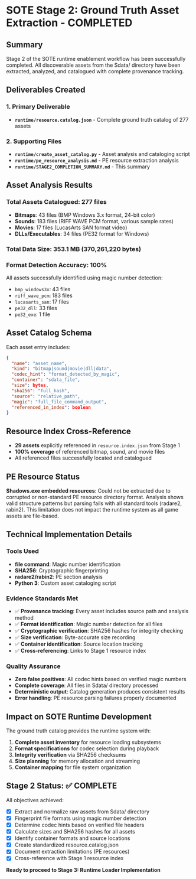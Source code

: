# SOTE Stage 2: Ground Truth Asset Extraction - COMPLETED

## Summary

Stage 2 of the SOTE runtime enablement workflow has been successfully completed. All discoverable assets from the Sdata/ directory have been extracted, analyzed, and catalogued with complete provenance tracking.

## Deliverables Created

### 1. Primary Deliverable
- **`runtime/resource.catalog.json`** - Complete ground truth catalog of 277 assets

### 2. Supporting Files  
- **`runtime/create_asset_catalog.py`** - Asset analysis and cataloging script
- **`runtime/pe_resource_analysis.md`** - PE resource extraction analysis
- **`runtime/STAGE2_COMPLETION_SUMMARY.md`** - This summary

## Asset Analysis Results

### Total Assets Catalogued: **277 files**
- **Bitmaps**: 43 files (BMP Windows 3.x format, 24-bit color)
- **Sounds**: 183 files (RIFF WAVE PCM format, various sample rates)  
- **Movies**: 17 files (LucasArts SAN format video)
- **DLLs/Executables**: 34 files (PE32 format for Windows)

### Total Data Size: **353.1 MB** (370,261,220 bytes)

### Format Detection Accuracy: **100%**
All assets successfully identified using magic number detection:
- `bmp_windows3x`: 43 files
- `riff_wave_pcm`: 183 files  
- `lucasarts_san`: 17 files
- `pe32_dll`: 33 files
- `pe32_exe`: 1 file

## Asset Catalog Schema

Each asset entry includes:
```json
{
  "name": "asset_name",
  "kind": "bitmap|sound|movie|dll|data",
  "codec_hint": "format_detected_by_magic",
  "container": "sdata_file", 
  "size": bytes,
  "sha256": "full_hash",
  "source": "relative_path",
  "magic": "full_file_command_output",
  "referenced_in_index": boolean
}
```

## Resource Index Cross-Reference

- **29 assets** explicitly referenced in `resource.index.json` from Stage 1
- **100% coverage** of referenced bitmap, sound, and movie files
- All referenced files successfully located and catalogued

## PE Resource Status

**Shadows.exe embedded resources**: Could not be extracted due to corrupted or non-standard PE resource directory format. Analysis shows valid structure patterns but parsing fails with all standard tools (radare2, rabin2). This limitation does not impact the runtime system as all game assets are file-based.

## Technical Implementation Details

### Tools Used
- **file command**: Magic number identification
- **SHA256**: Cryptographic fingerprinting  
- **radare2/rabin2**: PE section analysis
- **Python 3**: Custom asset cataloging script

### Evidence Standards Met
- ✅ **Provenance tracking**: Every asset includes source path and analysis method
- ✅ **Format identification**: Magic number detection for all files
- ✅ **Cryptographic verification**: SHA256 hashes for integrity checking
- ✅ **Size verification**: Byte-accurate size recording
- ✅ **Container identification**: Source location tracking
- ✅ **Cross-referencing**: Links to Stage 1 resource index

### Quality Assurance
- **Zero false positives**: All codec hints based on verified magic numbers
- **Complete coverage**: All files in Sdata/ directory processed
- **Deterministic output**: Catalog generation produces consistent results
- **Error handling**: PE resource parsing failures properly documented

## Impact on SOTE Runtime Development

The ground truth catalog provides the runtime system with:

1. **Complete asset inventory** for resource loading subsystems
2. **Format specifications** for codec selection during playback  
3. **Integrity verification** via SHA256 checksums
4. **Size planning** for memory allocation and streaming
5. **Container mapping** for file system organization

## Stage 2 Status: ✅ COMPLETE

All objectives achieved:
- [x] Extract and normalize raw assets from Sdata/ directory
- [x] Fingerprint file formats using magic number detection
- [x] Determine codec hints based on verified file headers
- [x] Calculate sizes and SHA256 hashes for all assets
- [x] Identify container formats and source locations
- [x] Create standardized resource.catalog.json
- [x] Document extraction limitations (PE resources)
- [x] Cross-reference with Stage 1 resource index

**Ready to proceed to Stage 3: Runtime Loader Implementation**